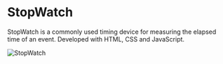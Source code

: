 # StopWatch

StopWatch is a commonly used timing device for measuring the elapsed time of an event. 
Developed with HTML, CSS and JavaScript.

![StopWatch](https://user-images.githubusercontent.com/110068135/196527874-9faf1951-dd3b-493b-8427-7ee32f7bf086.png)

